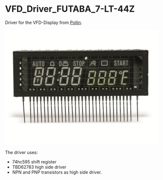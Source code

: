 # VFD_Driver_FUTABA_7-LT-44Z
Driver for the VFD-Display from [Pollin](https://www.pollin.de/p/vakuum-fluoreszenzdisplay-futaba-7-lt-44z-4-digit-121538).

![pollin_vfd](I121538.1-Vakuum-Fluoreszenzdisplay-FUTABA-7-LT-44Z-4-Digit.jpg "Pollin VFD VFD_Driver_FUTABA_7")

The driver uses:
- 74hc595 shift register
- TBD62783 high side driver
- NPN and PNP transistors as high side driver.


